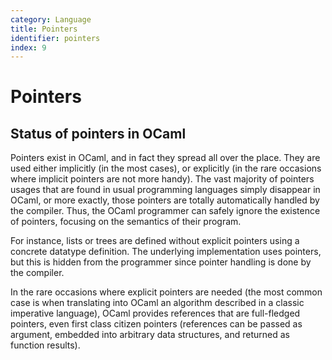 ```yaml
---
category: Language
title: Pointers
identifier: pointers
index: 9
---
```


# Pointers

## Status of pointers in OCaml
Pointers exist in OCaml, and in fact they spread all over the place.
They are used either implicitly (in the most cases), or explicitly (in
the rare occasions where implicit pointers are not more handy). The vast
majority of pointers usages that are found in usual programming
languages simply disappear in OCaml, or more exactly, those pointers are
totally automatically handled by the compiler. Thus, the OCaml programmer
can safely ignore the existence of pointers, focusing on the semantics of their
program.

For instance, lists or trees are defined without explicit pointers using
a concrete datatype definition. The underlying implementation uses
pointers, but this is hidden from the programmer since pointer
handling is done by the compiler.

In the rare occasions where explicit pointers are needed (the most
common case is when translating into OCaml an algorithm described in a
classic imperative language), OCaml provides references that are
full-fledged pointers, even first class citizen pointers (references can
be passed as argument, embedded into arbitrary data structures, and
returned as function results).